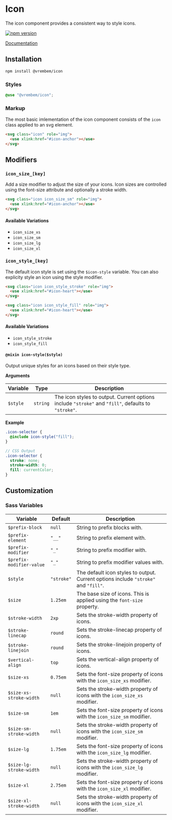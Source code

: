 # Icon

The icon component provides a consistent way to style icons.

[![npm version](https://img.shields.io/npm/v/%40vrembem%2Ficon.svg)](https://www.npmjs.com/package/%40vrembem%2Ficon)

[Documentation](https://vrembem.com/packages/icon)

## Installation

```sh
npm install @vrembem/icon
```

### Styles

```scss
@use "@vrembem/icon";
```

### Markup

The most basic imlementation of the icon component consists of the `icon` class applied to an svg element.

```html
<svg class="icon" role="img">
  <use xlink:href="#icon-anchor"></use>
</svg>
```

## Modifiers

### `icon_size_[key]`

Add a size modifier to adjust the size of your icons. Icon sizes are controlled using the font-size attribute and optionally a stroke width.

```html
<svg class="icon icon_size_sm" role="img">
  <use xlink:href="#icon-anchor"></use>
</svg>
```

#### Available Variations

- `icon_size_xs`
- `icon_size_sm`
- `icon_size_lg`
- `icon_size_xl`

### `icon_style_[key]`

The default icon style is set using the `$icon-style` variable. You can also explicity style an icon using the style modifier.

```html
<svg class="icon icon_style_stroke" role="img">
  <use xlink:href="#icon-heart"></use>
</svg>

<svg class="icon icon_style_fill" role="img">
  <use xlink:href="#icon-heart"></use>
</svg>
```

#### Available Variations

- `icon_style_stroke`
- `icon_style_fill`

#### `@mixin icon-style($style)`

Output unique styles for an icons based on their style type.

**Arguments**

| Variable | Type     | Description                                                                                         |
| -------- | -------- | --------------------------------------------------------------------------------------------------- |
| `$style` | `string` | The icon styles to output. Current options include `"stroke"` and `"fill"`, defaults to `"stroke"`. |

**Example**

```scss
.icon-selector {
  @include icon-style("fill");
}

// CSS Output
.icon-selector {
  stroke: none;
  stroke-width: 0;
  fill: currentColor;
}
```

## Customization

### Sass Variables

| Variable                 | Default    | Description                                                                         |
| ------------------------ | ---------- | ----------------------------------------------------------------------------------- |
| `$prefix-block`          | `null`     | String to prefix blocks with.                                                       |
| `$prefix-element`        | `"__"`     | String to prefix element with.                                                      |
| `$prefix-modifier`       | `"_"`      | String to prefix modifier with.                                                     |
| `$prefix-modifier-value` | `"_"`      | String to prefix modifier values with.                                              |
| `$style`                 | `"stroke"` | The default icon styles to output. Current options include `"stroke"` and `"fill"`. |
| `$size`                  | `1.25em`   | The base size of icons. This is applied using the `font-size` property.             |
| `$stroke-width`          | `2xp`      | Sets the stroke-width property of icons.                                            |
| `$stroke-linecap`        | `round`    | Sets the stroke-linecap property of icons.                                          |
| `$stroke-linejoin`       | `round`    | Sets the stroke-linejoin property of icons.                                         |
| `$vertical-align`        | `top`      | Sets the vertical-align property of icons.                                          |
| `$size-xs`               | `0.75em`   | Sets the font-size property of icons with the `icon_size_xs` modifier.              |
| `$size-xs-stroke-width`  | `null`     | Sets the stroke-width property of icons with the `icon_size_xs` modifier.           |
| `$size-sm`               | `1em`      | Sets the font-size property of icons with the `icon_size_sm` modifier.              |
| `$size-sm-stroke-width`  | `null`     | Sets the stroke-width property of icons with the `icon_size_sm` modifier.           |
| `$size-lg`               | `1.75em`   | Sets the font-size property of icons with the `icon_size_lg` modifier.              |
| `$size-lg-stroke-width`  | `null`     | Sets the stroke-width property of icons with the `icon_size_lg` modifier.           |
| `$size-xl`               | `2.75em`   | Sets the font-size property of icons with the `icon_size_xl` modifier.              |
| `$size-xl-stroke-width`  | `null`     | Sets the stroke-width property of icons with the `icon_size_xl` modifier.           |
